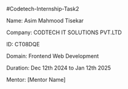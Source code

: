 #Codetech-Internship-Task2

Name: Asim Mahmood Tisekar

Company: CODTECH IT SOLUTIONS PVT.LTD

ID: CT08DQE

Domain: Frontend Web Development

Duration: Dec 12th 2024 to Jan 12th 2025

Mentor: [Mentor Name]
